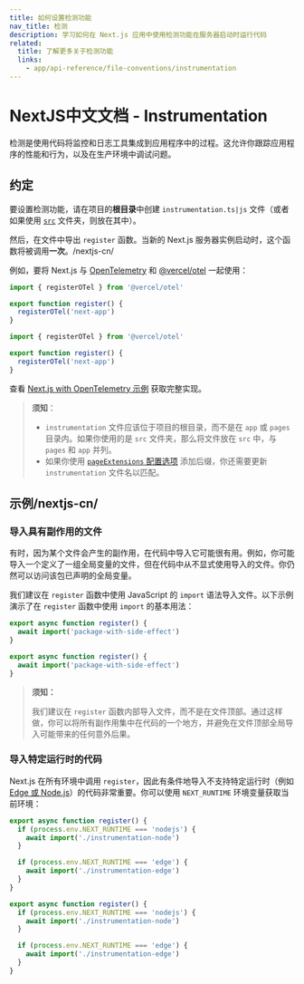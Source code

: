 ```yaml
---
title: 如何设置检测功能
nav_title: 检测
description: 学习如何在 Next.js 应用中使用检测功能在服务器启动时运行代码
related:
  title: 了解更多关于检测功能
  links:
    - app/api-reference/file-conventions/instrumentation
---
```


# NextJS中文文档 - Instrumentation

检测是使用代码将监控和日志工具集成到应用程序中的过程。这允许你跟踪应用程序的性能和行为，以及在生产环境中调试问题。

## 约定

要设置检测功能，请在项目的**根目录**中创建 `instrumentation.ts|js` 文件（或者如果使用 [`src`](/nextjs-cn/app/api-reference/file-conventions/src-folder) 文件夹，则放在其中）。

然后，在文件中导出 `register` 函数。当新的 Next.js 服务器实例启动时，这个函数将被调用**一次**。/nextjs-cn/

例如，要将 Next.js 与 [OpenTelemetry](https://opentelemetry.io/) 和 [@vercel/otel](https://vercel.com/docs/observability/otel-overview) 一起使用：

```ts switcher
import { registerOTel } from '@vercel/otel'

export function register() {
  registerOTel('next-app')
}
```

```js switcher
import { registerOTel } from '@vercel/otel'

export function register() {
  registerOTel('next-app')
}
```

查看 [Next.js with OpenTelemetry 示例](https://github.com/vercel/next.js/tree/canary/examples/with-opentelemetry) 获取完整实现。

> **须知**：
>
> - `instrumentation` 文件应该位于项目的根目录，而不是在 `app` 或 `pages` 目录内。如果你使用的是 `src` 文件夹，那么将文件放在 `src` 中，与 `pages` 和 `app` 并列。
> - 如果你使用 [`pageExtensions` 配置选项](/nextjs-cn/app/api-reference/config/next-config-js/pageExtensions) 添加后缀，你还需要更新 `instrumentation` 文件名以匹配。

## 示例/nextjs-cn/

### 导入具有副作用的文件

有时，因为某个文件会产生的副作用，在代码中导入它可能很有用。例如，你可能导入一个定义了一组全局变量的文件，但在代码中从不显式使用导入的文件。你仍然可以访问该包已声明的全局变量。

我们建议在 `register` 函数中使用 JavaScript 的 `import` 语法导入文件。以下示例演示了在 `register` 函数中使用 `import` 的基本用法：

```ts switcher
export async function register() {
  await import('package-with-side-effect')
}
```

```js switcher
export async function register() {
  await import('package-with-side-effect')
}
```

> **须知：**
>
> 我们建议在 `register` 函数内部导入文件，而不是在文件顶部。通过这样做，你可以将所有副作用集中在代码的一个地方，并避免在文件顶部全局导入可能带来的任何意外后果。

### 导入特定运行时的代码

Next.js 在所有环境中调用 `register`，因此有条件地导入不支持特定运行时（例如 [Edge 或 Node.js](/nextjs-cn/app/api-reference/edge)）的代码非常重要。你可以使用 `NEXT_RUNTIME` 环境变量获取当前环境：

```ts switcher/nextjs-cn/
export async function register() {
  if (process.env.NEXT_RUNTIME === 'nodejs') {
    await import('./instrumentation-node')
  }

  if (process.env.NEXT_RUNTIME === 'edge') {
    await import('./instrumentation-edge')
  }
}
```

```js switcher
export async function register() {
  if (process.env.NEXT_RUNTIME === 'nodejs') {
    await import('./instrumentation-node')
  }

  if (process.env.NEXT_RUNTIME === 'edge') {
    await import('./instrumentation-edge')
  }
}
```
